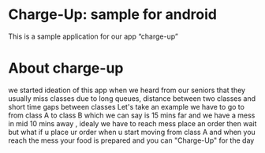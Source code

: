 # Charge-Up: sample for android
This is a sample application for our app “charge-up”
# About charge-up
we started ideation of this app when we heard from our seniors that they usually miss classes due to long queues, distance between two classes and short time gaps between classes
Let's take an example we have to go to from class A to class B which we can say is 15 mins far and we have a mess in mid 10 mins away , idealy we have to reach mess place an order then wait but what if u place ur order when u start moving from class A and when you reach the mess your food is prepared and you can "Charge-Up" for the day



